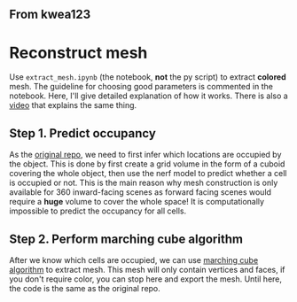 ## From kwea123
# Reconstruct mesh

Use `extract_mesh.ipynb` (the notebook, **not** the py script) to extract **colored** mesh. The guideline for choosing good parameters is commented in the notebook.
Here, I'll give detailed explanation of how it works. There is also a [video](https://youtu.be/t06qu-gXrxA) that explains the same thing.

## Step 1. Predict occupancy

As the [original repo](https://github.com/bmild/nerf/blob/master/extract_mesh.ipynb), we need to first infer which locations are occupied by the object. This is done by first create a grid volume in the form of a cuboid covering the whole object, then use the nerf model to predict whether a cell is occupied or not. This is the main reason why mesh construction is only available for 360 inward-facing scenes as forward facing scenes would require a **huge** volume to cover the whole space! It is computationally impossible to predict the occupancy for all cells.

## Step 2. Perform marching cube algorithm

After we know which cells are occupied, we can use [marching cube algorithm](https://en.wikipedia.org/wiki/Marching_cubes) to extract mesh. This mesh will only contain vertices and faces, if you don't require color, you can stop here and export the mesh. Until here, the code is the same as the original repo.

